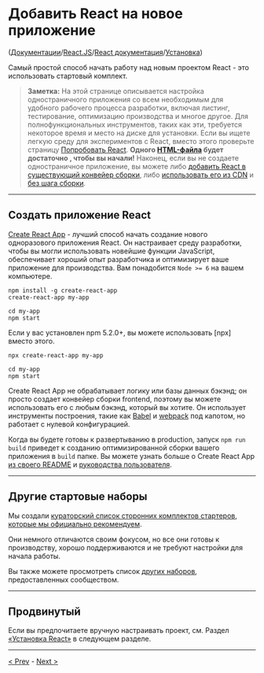 # Добавить React на новое приложение

([Документации](../../../Readme.md)/[React.JS](../../Readme__react.md)/[React документация](../../docs.md)/[Установка](../installation.md))

Самый простой способ начать работу над новым проектом React - это использовать стартовый комплект.

> **Заметка:**
> На этой странице описывается настройка одностраничного приложения со всем необходимым для удобного рабочего процесса разработки, включая листинг, тестирование, оптимизацию производства и многое другое. Для полнофункциональных инструментов, таких как эти, требуется некоторое время и место на диске для установки.
> Если вы ищете легкую среду для экспериментов с React, вместо этого проверьте страницу [Попробовать React](try_react.md). **Одного [HTML-файла](https://raw.githubusercontent.com/reactjs/reactjs.org/master/static/html/single-file-example.html) будет достаточно , чтобы вы начали!**
>Наконец, если вы не создаете одностраничное приложение, вы можете либо [добавить React в существующий конвейер сборки](add_react_to_an_existing_app.md), либо [использовать его из CDN](cdn_links.md) и [без шага сборки](../advanced_guides/react_without_jsk.md).

***

## Создать приложение React

[Create React App](https://github.com/facebook/create-react-app) - лучший способ начать создание нового одноразового приложения React. Он настраивает среду разработки, чтобы вы могли использовать новейшие функции JavaScript, обеспечивает хороший опыт разработчика и оптимизирует ваше приложение для производства. Вам понадобится `Node >= 6` на вашем компьютере.

```
npm install -g create-react-app
create-react-app my-app

cd my-app
npm start
```

Если у вас установлен npm 5.2.0+, вы можете использовать [npx] вместо этого.

```
npx create-react-app my-app

cd my-app
npm start
```

Create React App не обрабатывает логику или базы данных бэкэнд; он просто создает конвейер сборки frontend, поэтому вы можете использовать его с любым бэкэнд, который вы хотите. Он использует инструменты построения, такие как [Babel](http://babeljs.io/) и [webpack](https://webpack.js.org/) под капотом, но работает с нулевой конфигурацией.

Когда вы будете готовы к развертыванию в production, запуск `npm run build` приведет к созданию оптимизированной сборки вашего приложения в `build` папке. Вы можете узнать больше о Create React App [из своего README](https://github.com/facebook/create-react-app#create-react-app-) и [руководства пользователя](https://github.com/facebook/create-react-app/blob/master/packages/react-scripts/template/README.md#table-of-contents).

***

## Другие стартовые наборы

Мы создали [кураторский список сторонних комплектов стартеров, которые мы официально рекомендуем](../../community/tools/starter_kits.md).

Они немного отличаются своим фокусом, но все они готовы к производству, хорошо поддерживаются и не требуют настройки для начала работы.

Вы также можете просмотреть список [других наборов](../../community/tools/starter_kits.md), предоставленных сообществом.

***

## Продвинутый

Если вы предпочитаете вручную настраивать проект, см. Раздел [«Установка React»](add_react_to_an_existing_app.md) в следующем разделе.

***

[< Prev](try_react.md) - [Next >](add_react_to_an_existing_app.md)